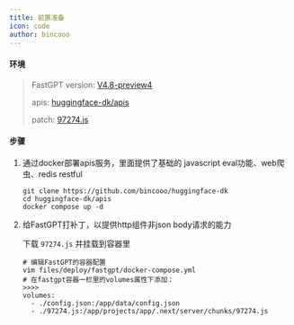 ```yaml
---
title: 前置准备
icon: code
author: bincooo
---
```


#### 环境

>FastGPT version: [V4.8-preview4](https://github.com/labring/FastGPT/releases/tag/v4.8-preview4)
>
>apis: [huggingface-dk/apis](https://github.com/bincooo/huggingface-dk/tree/main/apis)
>
>patch: [97274.js](https://raw.githubusercontent.com/bincooo/FastGPT-plugins/main/src/.vuepress/public/files/97274.js)



#### 步骤

1. 通过docker部署apis服务，里面提供了基础的 javascript eval功能、web爬虫、redis restful

   ```shell
   git clone https://github.com/bincooo/huggingface-dk
   cd huggingface-dk/apis
   docker compose up -d
   ```

2. 给FastGPT打补丁，以提供http组件非json body请求的能力

   下载 `97274.js` 并挂载到容器里

   ```shell
   # 编辑FastGPT的容器配置
   vim files/deploy/fastgpt/docker-compose.yml
   # 在fastgpt容器一栏里的volumes属性下添加：
   >>>>
   volumes:
     - ./config.json:/app/data/config.json
     - ./97274.js:/app/projects/app/.next/server/chunks/97274.js
   ```

   